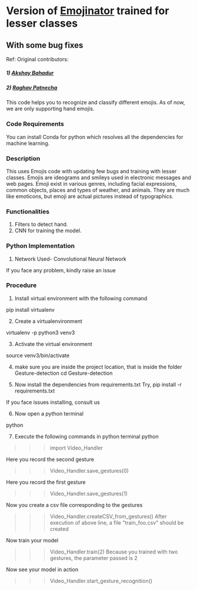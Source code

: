 
# Version of  [Emojinator](https://github.com/akshaybahadur21/Emojinator) trained for lesser classes
## With some bug fixes

Ref:
Original contributors:
##### 1) [Akshay Bahadur](https://github.com/akshaybahadur21/)
##### 2) [Raghav Patnecha](https://github.com/raghavpatnecha)

This code helps you to recognize and classify different emojis. As of now, we are only supporting hand emojis.

### Code Requirements
You can install Conda for python which resolves all the dependencies for machine learning.


### Description
This uses Emojis code with updating few bugs and training with lesser classes. 
Emojis are ideograms and smileys used in electronic messages and web pages. Emoji exist in various genres, including facial expressions, common objects, places and types of weather, and animals. They are much like emoticons, but emoji are actual pictures instead of typographics.

### Functionalities
1) Filters to detect hand.
2) CNN for training the model.


### Python  Implementation

1) Network Used- Convolutional Neural Network

If you face any problem, kindly raise an issue

### Procedure

1) Install virtual environment with the following command

pip install virtualenv

2) Create a virtualenvironment

virtualenv -p python3 venv3

3) Activate the virtual environment

source venv3/bin/activate

4) make sure you are inside the project location, that is inside the folder Gesture-detection
cd Gesture-detection

5) Now install the dependencies from requirements.txt
Try,
pip install -r requirements.txt

If you face issues installing, consult us

6) Now open a python terminal 

python

7) Execute the following commands in python terminal
python
>>> import Video_Handler

Here you record the second gesture
>>> Video_Handler.save_gestures(0)

Here you record the first gesture
>>> Video_Handler.save_gestures(1)

Now you create a csv file corresponding to the gestures
>>> Video_Handler.createCSV_from_gestures()
After execution of above line, a file "train_foo.csv" should be created

Now train your model
>>> Video_Handler.train(2)
Because you trained with two gestures, the parameter passed is 2

Now see your model in action
>>> Video_Handler.start_gesture_recognition()











